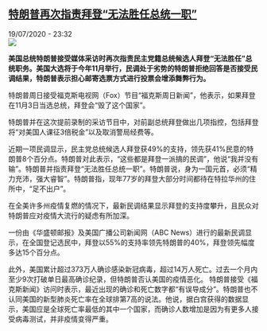 <!--1595195788000-->
[特朗普再次指责拜登“无法胜任总统一职”](http://www.rfi.fr//cn/%E4%B8%AD%E5%9B%BD/20200719-%E7%89%B9%E6%9C%97%E6%99%AE%E5%86%8D%E6%AC%A1%E6%8C%87%E8%B4%A3%E6%8B%9C%E7%99%BB-%E6%97%A0%E6%B3%95%E8%83%9C%E4%BB%BB%E6%80%BB%E7%BB%9F%E4%B8%80%E8%81%8C)
------

<div>19/07/2020 - 23:32</div><img src="https://s.rfi.fr/media/display/5b0fb1da-ca07-11ea-8bc9-005056a98db9/w:310/p:16x9/2020-07-16T203117Z_839259120_RC2KUH9H4WWJ_RTRMADP_3_USA-TRUMP.JPG"><p><strong>美国总统特朗普接受媒体采访时再次指责民主党籍总统候选人拜登“无法胜任”总统职务。美国大选将于今年11月举行，民调处于劣势的特朗普拒绝回答是否接受民调结果，特朗普表示担心邮寄选票方式进行投票会增添舞弊行为。</strong></p><div class="t-content__body u-clearfix"><div class="m-interstitial"></div><p>特朗普周日接受福克斯电视网（Fox）节目“福克斯周日新闻”，他表示，如果拜登在11月3日当选总统，拜登会“毁了这个国家”。</p><p>特朗普并在这次提前录制的采访节目中，对前副总统拜登做出几项指控，包括拜登将“对美国人课征3倍税金”以及取消警局经费等。</p><p>近期一项民调显示，民主党总统候选人拜登获49%的支持，领先获41%民意的特朗普8个百分点。特朗普对此表示，“这些都是拜登一派搞的民调”，他说“我并没有输”。特朗普并指责拜登“无法胜任总统一职”。特朗普说，身为一国元首，必须“精力充沛，强大睿智”。特朗普指，现年77岁的拜登大部分时间都待在特拉华州的住所中，“足不出户”。</p><p>在全美许多州疫情复燃的情况下，最新民调结果显示拜登的支持度攀升，且民众对特朗普应对疫情大流行的疑虑有所加深。</p><p>一份由《华盛顿邮报》及美国广播公司新闻网（ABC News）进行的最新民调显示，在全国登记选民中，拜登以55%的支持率领先特朗普的40%，拜登领先幅度多达15个百分点。</p><p>此外，美国累计超过373万人确诊感染新冠病毒，超过14万人死亡。过去一个月内至少9次打破单日最高确诊纪录，但特朗普否认美国的疫情恶化。 特朗普接受《福克斯新闻》访问时表示，最近出现的确诊和死亡数字都“有误导成分”。特朗普也不认同美国的新型肺炎死亡率在全球排第7高的说法。他说，据白宫获得的数据显示，美国应是全球死亡率最低的其中一个国家，而确诊人数增加是因为有更多人接受病毒测试，并非疫情变得严重。</p><div class="o-self-promo o-self-promo--nl o-self-promo--hidden" data-selfpromo-newsletter></div><div class="o-self-promo o-self-promo--app o-self-promo--hidden" data-selfpromo-app></div></div>
